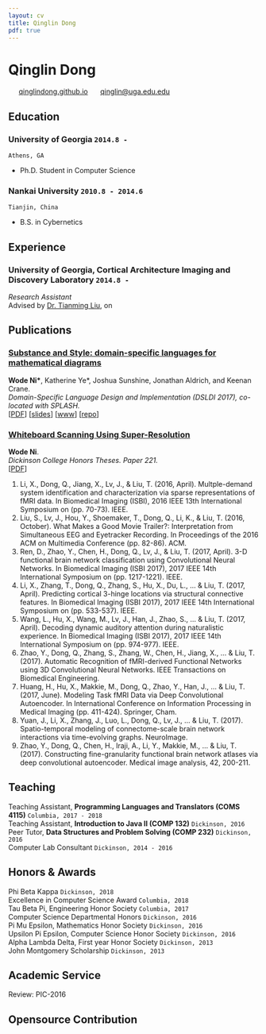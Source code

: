 ```yaml
---
layout: cv
title: Qinglin Dong
pdf: true
---
```

# Qinglin Dong

<div id="webaddress">
<i class="fi-home" style="margin-left:1em"></i>
<a href="https://qinglindong.github.io" style="margin-left:0.5em">qinglindong.github.io</a>
<i class="fi-mail" style="margin-left:1em"></i>
<a href="qinglin@uga.edu.edu" style="margin-left:0.5em">qinglin@uga.edu.edu</a>
</div>

## Education

### __University of Georgia__ `2014.8 -`
```
Athens, GA
```
- Ph.D. Student in Computer Science

### __Nankai University__ `2010.8 - 2014.6`
```
Tianjin, China
```
- B.S. in Cybernetics

## Experience

### __University of Georgia, Cortical Architecture Imaging and Discovery Laboratory__ `2014.8 - `
_Research Assistant_<br>
Advised by [Dr. Tianming Liu](http://cobweb.cs.uga.edu/~tliu/), on 

## Publications

### [__Substance and Style: domain-specific languages for mathematical diagrams__](https://2017.splashcon.org/event/dsldi-2017-substance-and-style-domain-specific-languages-for-mathematical-diagrams)
__Wode Ni\*__, Katherine Ye\*, Joshua Sunshine, Jonathan Aldrich, and Keenan Crane.<br>  _Domain-Specific Language Design and Implementation (DSLDI 2017),  co-located with SPLASH._ <br>
[[PDF](assets/dsldi.pdf)]
[[slides](assets/dsldi-presentation.pdf)]
[[www](http://penrose.ink)]
[[repo](https://github.com/penrose/penrose)]

### [__Whiteboard Scanning Using Super-Resolution__](http://scholar.dickinson.edu/student_honors/221/)
__Wode Ni__.<br> _Dickinson College Honors Theses. Paper 221._<br>
[[PDF](assets/superres.pdf)]


1.	Li, X., Dong, Q., Jiang, X., Lv, J., & Liu, T. (2016, April). Multple-demand system identification and characterization via sparse representations of fMRI data. In Biomedical Imaging (ISBI), 2016 IEEE 13th International Symposium on (pp. 70-73). IEEE.
2.	Liu, S., Lv, J., Hou, Y., Shoemaker, T., Dong, Q., Li, K., & Liu, T. (2016, October). What Makes a Good Movie Trailer?: Interpretation from Simultaneous EEG and Eyetracker Recording. In Proceedings of the 2016 ACM on Multimedia Conference (pp. 82-86). ACM.
3.	Ren, D., Zhao, Y., Chen, H., Dong, Q., Lv, J., & Liu, T. (2017, April). 3-D functional brain network classification using Convolutional Neural Networks. In Biomedical Imaging (ISBI 2017), 2017 IEEE 14th International Symposium on (pp. 1217-1221). IEEE.
4.	Li, X., Zhang, T., Dong, Q., Zhang, S., Hu, X., Du, L., ... & Liu, T. (2017, April). Predicting cortical 3-hinge locations via structural connective features. In Biomedical Imaging (ISBI 2017), 2017 IEEE 14th International Symposium on (pp. 533-537). IEEE.
5.	Wang, L., Hu, X., Wang, M., Lv, J., Han, J., Zhao, S., ... & Liu, T. (2017, April). Decoding dynamic auditory attention during naturalistic experience. In Biomedical Imaging (ISBI 2017), 2017 IEEE 14th International Symposium on (pp. 974-977). IEEE.
6.	Zhao, Y., Dong, Q., Zhang, S., Zhang, W., Chen, H., Jiang, X., ... & Liu, T. (2017). Automatic Recognition of fMRI-derived Functional Networks using 3D Convolutional Neural Networks. IEEE Transactions on Biomedical Engineering.
7.	Huang, H., Hu, X., Makkie, M., Dong, Q., Zhao, Y., Han, J., ... & Liu, T. (2017, June). Modeling Task fMRI Data via Deep Convolutional Autoencoder. In International Conference on Information Processing in Medical Imaging (pp. 411-424). Springer, Cham.
8.	Yuan, J., Li, X., Zhang, J., Luo, L., Dong, Q., Lv, J., ... & Liu, T. (2017). Spatio-temporal modeling of connectome-scale brain network interactions via time-evolving graphs. NeuroImage.
9.	Zhao, Y., Dong, Q., Chen, H., Iraji, A., Li, Y., Makkie, M., ... & Liu, T. (2017). Constructing fine-granularity functional brain network atlases via deep convolutional autoencoder. Medical image analysis, 42, 200-211.




## Teaching

Teaching Assistant, __Programming Languages and Translators (COMS 4115)__ `Columbia, 2017 - 2018` <br>
Teaching Assistant, __Introduction to Java II (COMP 132)__ `Dickinson, 2016` <br>
Peer Tutor, __Data Structures and Problem Solving (COMP 232)__ `Dickinson, 2016` <br>
Computer Lab Consultant `Dickinson, 2014 - 2016` <br>


## Honors & Awards

Phi Beta Kappa `Dickinson, 2018` <br>
Excellence in Computer Science Award `Columbia, 2018` <br>
Tau Beta Pi, Engineering Honor Society `Columbia, 2017` <br>
Computer Science Departmental Honors `Dickinson, 2016` <br>
Pi Mu Epsilon, Mathematics Honor Society `Dickinson, 2016` <br>
Upsilon Pi Epsilon, Computer Science Honor Society  `Dickinson, 2016` <br>
Alpha Lambda Delta, First year Honor Society `Dickinson, 2013`<br>
John Montgomery Scholarship `Dickinson, 2013` <br>

## Academic Service

Review: PIC-2016
## Opensource Contribution

<!-- ### Footer

Last updated: May 2013 -->
